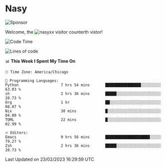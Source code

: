# Nasy

<!--
<p align="center">
<img height="200" src="https://github-readme-stats.vercel.app/api?username=nasyxx&count_private=true&show_icons=true&theme=dracula&include_all_commits=true"/>
<img height="200" src="https://github-readme-stats.vercel.app/api/top-langs/?username=nasyxx&theme=dracula&hide=html,jupyter+notebook&count_private=true&show_icons=true"/>
</p>

  
----------------
-->

![Sponsor](https://img.shields.io/static/v1.svg?label=Sponsor&message=%E2%9D%A4&logo=GitHub&style=flat&color=pink)
 
Welcome, the ![nasyxx visitor counter](https://count.getloli.com/get/@nasyxx?theme=rule34)th vistor!
 
<!--START_SECTION:waka-->
![Code Time](http://img.shields.io/badge/Code%20Time-3%2C173%20hrs%2058%20mins-blue)

![Lines of code](https://img.shields.io/badge/From%20Hello%20World%20I%27ve%20Written-6.0%20million%20lines%20of%20code-blue)

📊 **This Week I Spent My Time On** 

```text
🕑︎ Time Zone: America/Chicago

💬 Programming Languages: 
Python                   7 hrs 54 mins       ████████████████░░░░░░░░░   63.03 % 
sh                       2 hrs 36 mins       █████░░░░░░░░░░░░░░░░░░░░   20.73 % 
Org                      1 hr                ██░░░░░░░░░░░░░░░░░░░░░░░   08.07 % 
Nix                      30 mins             █░░░░░░░░░░░░░░░░░░░░░░░░   04.00 % 
TOML                     22 mins             █░░░░░░░░░░░░░░░░░░░░░░░░   02.99 % 

🔥 Editors: 
Emacs                    9 hrs 56 mins       ████████████████████░░░░░   79.27 % 
Zsh                      2 hrs 36 mins       █████░░░░░░░░░░░░░░░░░░░░   20.73 % 
```


 Last Updated on 23/02/2023 16:29:59 UTC
<!--END_SECTION:waka-->

<!-- ![visitors](https://visitor-badge.laobi.icu/badge?page_id=nasyxx.nasyxx) -->
